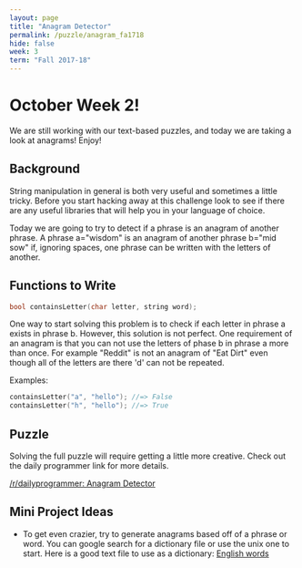 ```yaml
---
layout: page
title: "Anagram Detector"
permalink: /puzzle/anagram_fa1718
hide: false
week: 3
term: "Fall 2017-18"
---
```

# October Week 2!
We are still working with our text-based puzzles, and today we are taking a look at anagrams! Enjoy!

## Background
String manipulation in general is both very useful and sometimes a little tricky. Before you start hacking away at this challenge look to see if there are any useful libraries that will help you in your language of choice.

Today we are going to try to detect if a phrase is an anagram of another phrase. A phrase a="wisdom" is an anagram of another phrase b="mid sow" if, ignoring spaces, one phrase can be written with the letters of another.

## Functions to Write

```c++
bool containsLetter(char letter, string word);
```

One way to start solving this problem is to check if each letter in phrase a exists in phrase b. However, this solution is not perfect. One requirement of an anagram is that you can not use the letters of phase b in phrase a more than once. For example "Reddit" is not an anagram of "Eat Dirt" even though all of the letters are there 'd' can not be repeated.

Examples:

```c++
containsLetter("a", "hello"); //=> False
containsLetter("h", "hello"); //=> True
```

## Puzzle

Solving the full puzzle will require getting a little more creative. Check out the daily programmer link for more details.

[/r/dailyprogrammer: Anagram Detector](https://www.reddit.com/r/dailyprogrammer/comments/52enht/20160912_challenge_283_easy_anagram_detector/)

## Mini Project Ideas

* To get even crazier, try to generate anagrams based off of a phrase or word. You can google search for a dictionary file or use the unix one to start. Here is a good text file to use as a dictionary: [English words](https://github.com/dwyl/english-words)
